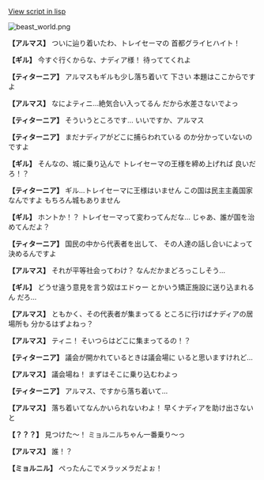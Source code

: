 [View script in lisp](../scripts/100301021.txt)

![beast_world.png](../images/backgrounds/beast_world.png)

**【アルマス】**
ついに辿り着いたわ、トレイセーマの
首都グライヒハイト！

**【ギル】**
今すぐ行くからな、ナディア様！
待っててくれよ

**【ティターニア】**
アルマスもギルも少し落ち着いて
下さい
本題はここからですよ

**【アルマス】**
なによティニ…絶気合い入ってるん
だから水差さないでよっ

**【ティターニア】**
そういうところです…
いいですか、アルマス

**【ティターニア】**
まだナディアがどこに捕らわれている
のか分かっていないのですよ

**【ギル】**
そんなの、城に乗り込んで
トレイセーマの王様を締め上げれば
良いだろ！？

**【ティターニア】**
ギル…トレイセーマに王様はいません
この国は民主主義国家なんですよ
もちろん城もありません

**【ギル】**
ホントか！？
トレイセーマって変わってんだな…
じゃあ、誰が国を治めてんだよ？

**【ティターニア】**
国民の中から代表者を出して、
その人達の話し合いによって
決めるんですよ

**【アルマス】**
それが平等社会ってわけ？
なんだかまどろっこしそう…

**【ギル】**
どうせ違う意見を言う奴はエドゥー
とかいう矯正施設に送り込まれるん
だろ…

**【アルマス】**
ともかく、その代表者が集まってる
ところに行けばナディアの居場所も
分かるはずよねっ？

**【アルマス】**
ティニ！
そいつらはどこに集まってるの！？

**【ティターニア】**
議会が開かれているときは議会場に
いると思いますけれど…

**【アルマス】**
議会場ね！
まずはそこに乗り込むわよっ

**【ティターニア】**
アルマス、ですから落ち着いて…

**【アルマス】**
落ち着いてなんかいられないわよ！
早くナディアを助け出さないと

**【？？？】**
見つけた～！
ミョルニルちゃん一番乗り～っ

**【アルマス】**
誰！？

**【ミョルニル】**
ぺったんこでメラッメラだよぉ！